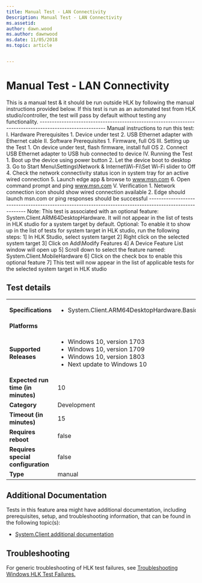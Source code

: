 ```yaml
---
title: Manual Test - LAN Connectivity
Description: Manual Test - LAN Connectivity
ms.assetid: 
author: dawn.wood
ms.author: dawnwood
ms.date: 11/05/2018
ms.topic: article


---
```


# Manual Test - LAN Connectivity

This is a manual test & it should be run outside HLK by following the manual instructions provided below.
                                            If this test is run as an automated test from HLK studio/controller, the test will pass by default without testing any functionality.
                                            ---------------------------------------------------------------------------------------------------------
                                            Manual instructions to run this test:
                                            I.  Hardware Prerequisites
                                                1.  Device under test
                                                2.  USB Ethernet adapter with Ethernet cable
                                            II. Software Prerequisites
                                                1.  Firmware, full OS
                                            III.    Setting up the Test
                                                1.  On device under test, flash firmware, install full OS
                                                2.  Connect USB Ethernet adapter to USB hub connected to device
                                            IV. Running the Test
                                                1.  Boot up the device using power button
                                                2.  Let the device boot to desktop
                                                3.  Go to Start Menu\Settings\Network & Internet\Wi-Fi\Set Wi-Fi slider to Off
                                                4.  Check the network connectivity status icon in system tray for an active wired connection
                                                5.  Launch edge app & browse to www.msn.com 
                                                6.  Open command prompt and ping www.msn.com
                                            V.  Verification
                                                1.  Network connection icon should show wired connection available
                                                2.  Edge should launch msn.com or ping responses should be successful
                                            ---------------------------------------------------------------------------------------------------------
                                            Note: This test is associated with an optional feature: System.Client.ARM64DesktopHardware. It will not appear in the list of tests in HLK studio for a system target by default.
                                            Optional: To enable it to show up in the list of tests for system target in HLK studio, run the following steps:
                                            1] In HLK Studio, select system target
                                            2] Right click on the selected system target
                                            3] Click on Add\Modify Features
                                            4] A Device Feature List window will open up
                                            5] Scroll down to select the feature named: System.Client.MobileHardware 
                                            6] Click on the check box to enable this optional feature
                                            7] This test will now appear in the list of applicable tests for the selected system target in HLK studio


## Test details

|||
|---|---|
| **Specifications**  | <ul><li>System.Client.ARM64DesktopHardware.BasicFunctionality</li></ul> |  
| **Platforms**   | <ul></ul> |
| **Supported Releases** | <ul><li>Windows 10, version 1703</li><li>Windows 10, version 1709</li><li>Windows 10, version 1803</li><li>Next update to Windows 10</li></ul> |
|**Expected run time (in minutes)**| 10 |
|**Category**| Development |
|**Timeout (in minutes)**| 15 |
|**Requires reboot**| false |
|**Requires special configuration**| false |
|**Type**| manual |




## Additional Documentation
Tests in this feature area might have additional documentation, including prerequisites, setup, and troubleshooting information, that can be found in the following topic(s): <ul><li>[System.Client additional documentation](https:///docs.microsoft.com/en-us/windows-hardware/test/hlk/testref/system-client-additional-documentation.md)</li></ul>

## Troubleshooting
For generic troubleshooting of HLK test failures, see [Troubleshooting Windows HLK Test Failures.](https://docs.microsoft.com/en-us/windows-hardware/HLK/troubleshooting.html)